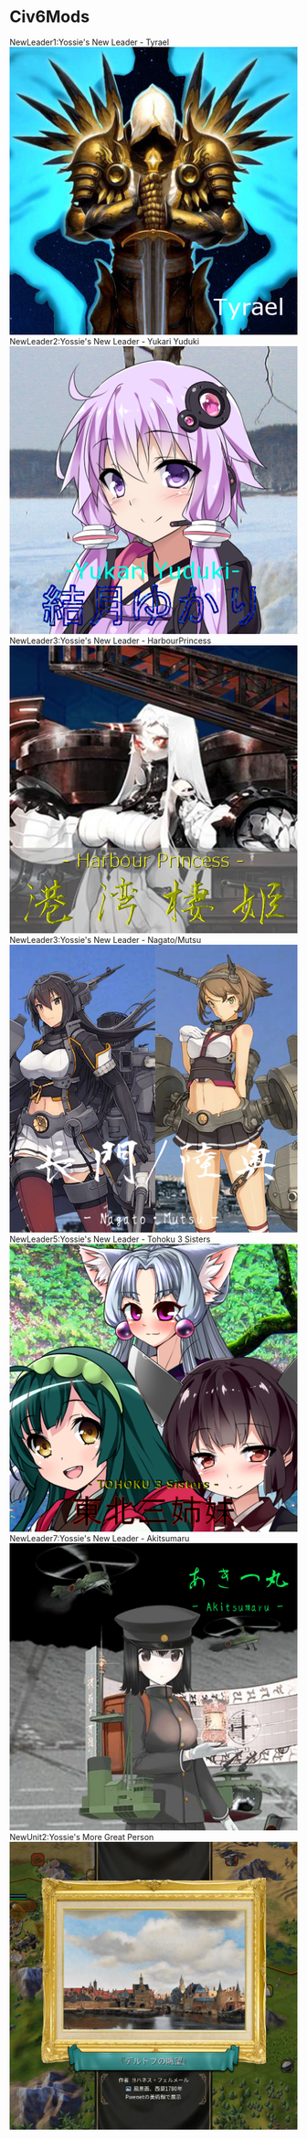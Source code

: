 # Civ6Mods  
  
NewLeader1:Yossie's New Leader - Tyrael  
![image](images/ynl_Tyrael.jpg)  
NewLeader2:Yossie's New Leader - Yukari Yuduki  
![image](images/ynl_YukariYuduki.png)  
NewLeader3:Yossie's New Leader - HarbourPrincess  
![image](images/ynl_HarbourPrincess.png)  
NewLeader3:Yossie's New Leader - Nagato/Mutsu  
![image](images/ynl_NagatoMutsu.png)  
NewLeader5:Yossie's New Leader - Tohoku 3 Sisters  
![image](images/ynl_Zunko.png)  
NewLeader7:Yossie's New Leader - Akitsumaru  
![image](images/ynl_Akitumaru.png)  
NewUnit2:Yossie's More Great Person  
![image](images/ynl_MoreGreatPerson.jpg)  